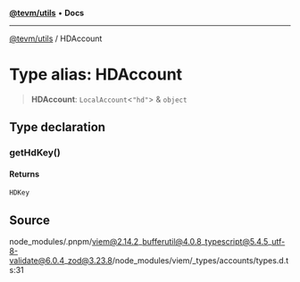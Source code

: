 [**@tevm/utils**](../README.md) • **Docs**

***

[@tevm/utils](../globals.md) / HDAccount

# Type alias: HDAccount

> **HDAccount**: `LocalAccount`\<`"hd"`\> & `object`

## Type declaration

### getHdKey()

#### Returns

`HDKey`

## Source

node\_modules/.pnpm/viem@2.14.2\_bufferutil@4.0.8\_typescript@5.4.5\_utf-8-validate@6.0.4\_zod@3.23.8/node\_modules/viem/\_types/accounts/types.d.ts:31
